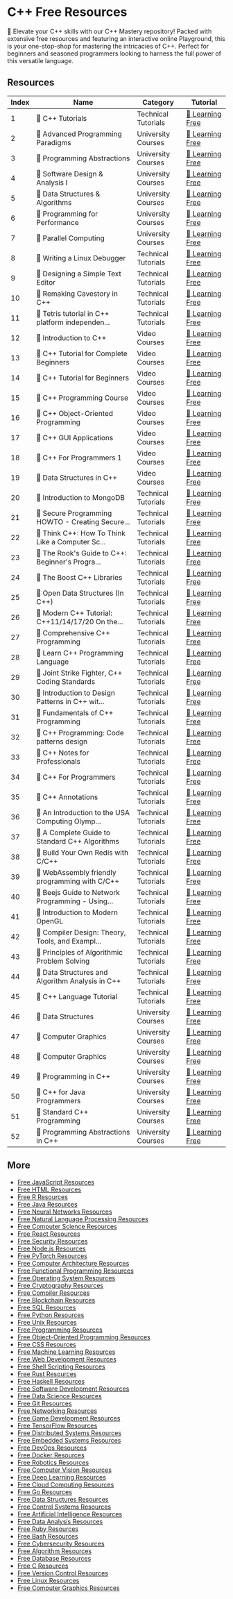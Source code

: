 # C++ Free Resources

🚀 Elevate your C++ skills with our C++ Mastery repository! Packed with extensive free resources and featuring an interactive online Playground, this is your one-stop-shop for mastering the intricacies of C++. Perfect for beginners and seasoned programmers looking to harness the full power of this versatile language.

## Resources

|   Index | Name                                            | Category            | Tutorial                                                                                                                    |
|---------|-------------------------------------------------|---------------------|-----------------------------------------------------------------------------------------------------------------------------|
|       1 | 📖 C++ Tutorials                                 | Technical Tutorials | [🔗 Learning Free](https://getvm.io/tutorials/cpp-tutorials)                                                                 |
|       2 | 📖 Advanced Programming Paradigms                | University Courses  | [🔗 Learning Free](https://getvm.io/tutorials/cs-107-programming-paradigms-stanford-university)                              |
|       3 | 📖 Programming Abstractions                      | University Courses  | [🔗 Learning Free](https://getvm.io/tutorials/cs-106b-programming-abstractions-stanford-university)                          |
|       4 | 📖 Software Design & Analysis I                  | University Courses  | [🔗 Learning Free](https://getvm.io/tutorials/csci-135-software-design-and-analysis-i-cuny-hunter-college)                   |
|       5 | 📖 Data Structures & Algorithms                  | University Courses  | [🔗 Learning Free](https://getvm.io/tutorials/cs-2150-program-data-representation-university-of-virginia)                    |
|       6 | 📖 Programming for Performance                   | University Courses  | [🔗 Learning Free](https://getvm.io/tutorials/ece-459-programming-for-performance-university-of-waterloo)                    |
|       7 | 📖 Parallel Computing                            | University Courses  | [🔗 Learning Free](https://getvm.io/tutorials/csci-493-75-parallel-computing-cuny-hunter-college)                            |
|       8 | 📖 Writing a Linux Debugger                      | Technical Tutorials | [🔗 Learning Free](https://getvm.io/tutorials/writing-a-linux-debugger)                                                      |
|       9 | 📖 Designing a Simple Text Editor                | Technical Tutorials | [🔗 Learning Free](https://getvm.io/tutorials/designing-a-simple-text-editor)                                                |
|      10 | 📖 Remaking Cavestory in C++                     | Technical Tutorials | [🔗 Learning Free](https://getvm.io/tutorials/remaking-cavestory-in-c)                                                       |
|      11 | 📖 Tetris tutorial in C++ platform independen... | Technical Tutorials | [🔗 Learning Free](https://getvm.io/tutorials/tetris-tutorial-in-c-platform-independent-focused-in-game-logic-for-beginners) |
|      12 | 📖 Introduction to C++                           | Video Courses       | [🔗 Learning Free](https://getvm.io/tutorials/introduction-to-c)                                                             |
|      13 | 📖 C++ Tutorial for Complete Beginners           | Video Courses       | [🔗 Learning Free](https://getvm.io/tutorials/c-tutorial-for-complete-beginners)                                             |
|      14 | 📖 C++ Tutorial for Beginners                    | Video Courses       | [🔗 Learning Free](https://getvm.io/tutorials/c-tutorial-for-beginners-full-course)                                          |
|      15 | 📖 C++ Programming Course                        | Video Courses       | [🔗 Learning Free](https://getvm.io/tutorials/c-programming-course-beginner-to-advanced)                                     |
|      16 | 📖 C++ Object-Oriented Programming               | Video Courses       | [🔗 Learning Free](https://getvm.io/tutorials/c-object-oriented-programming)                                                 |
|      17 | 📖 C++ GUI Applications                          | Video Courses       | [🔗 Learning Free](https://getvm.io/tutorials/c-gui-applications-beginner-to-advanced)                                       |
|      18 | 📖 C++ For Programmers 1                         | Video Courses       | [🔗 Learning Free](https://getvm.io/tutorials/c-for-programmers-1)                                                           |
|      19 | 📖 Data Structures in C++                        | Video Courses       | [🔗 Learning Free](https://getvm.io/tutorials/data-structures-in-c-for-beginners)                                            |
|      20 | 📖 Introduction to MongoDB                       | Technical Tutorials | [🔗 Learning Free](https://getvm.io/tutorials/introduction-to-mongodb)                                                       |
|      21 | 📖 Secure Programming HOWTO - Creating Secure... | Technical Tutorials | [🔗 Learning Free](https://getvm.io/tutorials/secure-programming-howto-creating-secure-software)                             |
|      22 | 📖 Think C++: How To Think Like a Computer Sc... | Technical Tutorials | [🔗 Learning Free](https://getvm.io/tutorials/think-c-how-to-think-like-a-computer-scientist)                                |
|      23 | 📖 The Rook's Guide to C++: Beginner's Progra... | Technical Tutorials | [🔗 Learning Free](https://getvm.io/tutorials/the-rooks-guide-to-c)                                                          |
|      24 | 📖 The Boost C++ Libraries                       | Technical Tutorials | [🔗 Learning Free](https://getvm.io/tutorials/the-boost-c-libraries)                                                         |
|      25 | 📖 Open Data Structures (In C++)                 | Technical Tutorials | [🔗 Learning Free](https://getvm.io/tutorials/open-data-structures-in-c)                                                     |
|      26 | 📖 Modern C++ Tutorial: C++11/14/17/20 On the... | Technical Tutorials | [🔗 Learning Free](https://getvm.io/tutorials/modern-c-tutorial-c-11-14-17-20-on-the-fly)                                    |
|      27 | 📖 Comprehensive C++ Programming                 | Technical Tutorials | [🔗 Learning Free](https://getvm.io/tutorials/learning-c-ebook)                                                              |
|      28 | 📖 Learn C++ Programming Language                | Technical Tutorials | [🔗 Learning Free](https://getvm.io/tutorials/learn-c-programming-language)                                                  |
|      29 | 📖 Joint Strike Fighter, C++ Coding Standards    | Technical Tutorials | [🔗 Learning Free](https://getvm.io/tutorials/joint-strike-fighter-c-coding-standards)                                       |
|      30 | 📖 Introduction to Design Patterns in C++ wit... | Technical Tutorials | [🔗 Learning Free](https://getvm.io/tutorials/introduction-to-design-patterns-in-c-with-qt-4)                                |
|      31 | 📖 Fundamentals of C++ Programming               | Technical Tutorials | [🔗 Learning Free](https://getvm.io/tutorials/fundamentals-of-c-programming)                                                 |
|      32 | 📖 C++ Programming: Code patterns design         | Technical Tutorials | [🔗 Learning Free](https://getvm.io/tutorials/c-programming-code-patterns-design)                                            |
|      33 | 📖 C++ Notes for Professionals                   | Technical Tutorials | [🔗 Learning Free](https://getvm.io/tutorials/cpp-notes-for-professionals)                                                   |
|      34 | 📖 C++ For Programmers                           | Technical Tutorials | [🔗 Learning Free](https://getvm.io/tutorials/c-for-programmers)                                                             |
|      35 | 📖 C++ Annotations                               | Technical Tutorials | [🔗 Learning Free](https://getvm.io/tutorials/c-annotations)                                                                 |
|      36 | 📖 An Introduction to the USA Computing Olymp... | Technical Tutorials | [🔗 Learning Free](https://getvm.io/tutorials/an-introduction-to-the-usa-computing-olympiad-c-edition)                       |
|      37 | 📖 A Complete Guide to Standard C++ Algorithms   | Technical Tutorials | [🔗 Learning Free](https://getvm.io/tutorials/a-complete-guide-to-standard-c-algorithms)                                     |
|      38 | 📖 Build Your Own Redis with C/C++               | Technical Tutorials | [🔗 Learning Free](https://getvm.io/tutorials/build-your-own-redis-with-c-c)                                                 |
|      39 | 📖 WebAssembly friendly programming with C/C++   | Technical Tutorials | [🔗 Learning Free](https://getvm.io/tutorials/webassembly-friendly-programming-with-c-c)                                     |
|      40 | 📖 Beejs Guide to Network Programming - Using... | Technical Tutorials | [🔗 Learning Free](https://getvm.io/tutorials/beejs-guide-to-network-programming-using-internet-sockets)                     |
|      41 | 📖 Introduction to Modern OpenGL                 | Technical Tutorials | [🔗 Learning Free](https://getvm.io/tutorials/introduction-to-modern-opengl)                                                 |
|      42 | 📖 Compiler Design: Theory, Tools, and Exampl... | Technical Tutorials | [🔗 Learning Free](https://getvm.io/tutorials/compiler-design-theory-tools-and-examples-c-c-edition)                         |
|      43 | 📖 Principles of Algorithmic Problem Solving     | Technical Tutorials | [🔗 Learning Free](https://getvm.io/tutorials/principles-of-algorithmic-problem-solving)                                     |
|      44 | 📖 Data Structures and Algorithm Analysis in C++ | Technical Tutorials | [🔗 Learning Free](https://getvm.io/tutorials/data-structures-and-algorithm-analysis-in-c)                                   |
|      45 | 📖 C++ Language Tutorial                         | Technical Tutorials | [🔗 Learning Free](https://getvm.io/tutorials/c-language-tutorial)                                                           |
|      46 | 📖 Data Structures                               | University Courses  | [🔗 Learning Free](https://getvm.io/tutorials/cs225-data-structures-university-of-illinois-at-urbana-champaign)              |
|      47 | 📖 Computer Graphics                             | University Courses  | [🔗 Learning Free](https://getvm.io/tutorials/computer-graphics-iit-madras)                                                  |
|      48 | 📖 Computer Graphics                             | University Courses  | [🔗 Learning Free](https://getvm.io/tutorials/cs184-computer-graphics-fall-2012-uc-berkeley)                                 |
|      49 | 📖 Programming in C++                            | University Courses  | [🔗 Learning Free](https://getvm.io/tutorials/programming-in-c-iit-kharagpur)                                                |
|      50 | 📖 C++ for Java Programmers                      | University Courses  | [🔗 Learning Free](https://getvm.io/tutorials/uw-madison-cs-368-c-for-java-programmers-fall-2020-by-michael-doescher)        |
|      51 | 📖 Standard C++ Programming                      | University Courses  | [🔗 Learning Free](https://getvm.io/tutorials/cs-106l-standard-c-programming)                                                |
|      52 | 📖 Programming Abstractions in C++               | University Courses  | [🔗 Learning Free](https://getvm.io/tutorials/cs-106x-programming-abstractions-in-c)                                         |

## More

- [Free JavaScript Resources](https://github.com/getvmio/free-javascript-resources)
- [Free HTML Resources](https://github.com/getvmio/free-html-resources)
- [Free R Resources](https://github.com/getvmio/free-r-resources)
- [Free Java Resources](https://github.com/getvmio/free-java-resources)
- [Free Neural Networks Resources](https://github.com/getvmio/free-neural-networks-resources)
- [Free Natural Language Processing Resources](https://github.com/getvmio/free-natural-language-processing-resources)
- [Free Computer Science Resources](https://github.com/getvmio/free-computer-science-resources)
- [Free React Resources](https://github.com/getvmio/free-react-resources)
- [Free Security Resources](https://github.com/getvmio/free-security-resources)
- [Free Node.js Resources](https://github.com/getvmio/free-node-js-resources)
- [Free PyTorch Resources](https://github.com/getvmio/free-pytorch-resources)
- [Free Computer Architecture Resources](https://github.com/getvmio/free-computer-architecture-resources)
- [Free Functional Programming Resources](https://github.com/getvmio/free-functional-programming-resources)
- [Free Operating System Resources](https://github.com/getvmio/free-operating-system-resources)
- [Free Cryptography Resources](https://github.com/getvmio/free-cryptography-resources)
- [Free Compiler Resources](https://github.com/getvmio/free-compiler-resources)
- [Free Blockchain Resources](https://github.com/getvmio/free-blockchain-resources)
- [Free SQL Resources](https://github.com/getvmio/free-sql-resources)
- [Free Python Resources](https://github.com/getvmio/free-python-resources)
- [Free Unix Resources](https://github.com/getvmio/free-unix-resources)
- [Free Programming Resources](https://github.com/getvmio/free-programming-resources)
- [Free Object-Oriented Programming Resources](https://github.com/getvmio/free-object-oriented-programming-resources)
- [Free CSS Resources](https://github.com/getvmio/free-css-resources)
- [Free Machine Learning Resources](https://github.com/getvmio/free-machine-learning-resources)
- [Free Web Development Resources](https://github.com/getvmio/free-web-development-resources)
- [Free Shell Scripting Resources](https://github.com/getvmio/free-shell-scripting-resources)
- [Free Rust Resources](https://github.com/getvmio/free-rust-resources)
- [Free Haskell Resources](https://github.com/getvmio/free-haskell-resources)
- [Free Software Development Resources](https://github.com/getvmio/free-software-development-resources)
- [Free Data Science Resources](https://github.com/getvmio/free-data-science-resources)
- [Free Git Resources](https://github.com/getvmio/free-git-resources)
- [Free Networking Resources](https://github.com/getvmio/free-networking-resources)
- [Free Game Development Resources](https://github.com/getvmio/free-game-development-resources)
- [Free TensorFlow Resources](https://github.com/getvmio/free-tensorflow-resources)
- [Free Distributed Systems Resources](https://github.com/getvmio/free-distributed-systems-resources)
- [Free Embedded Systems Resources](https://github.com/getvmio/free-embedded-systems-resources)
- [Free DevOps Resources](https://github.com/getvmio/free-devops-resources)
- [Free Docker Resources](https://github.com/getvmio/free-docker-resources)
- [Free Robotics Resources](https://github.com/getvmio/free-robotics-resources)
- [Free Computer Vision Resources](https://github.com/getvmio/free-computer-vision-resources)
- [Free Deep Learning Resources](https://github.com/getvmio/free-deep-learning-resources)
- [Free Cloud Computing Resources](https://github.com/getvmio/free-cloud-computing-resources)
- [Free Go Resources](https://github.com/getvmio/free-go-resources)
- [Free Data Structures Resources](https://github.com/getvmio/free-data-structures-resources)
- [Free Control Systems Resources](https://github.com/getvmio/free-control-systems-resources)
- [Free Artificial Intelligence Resources](https://github.com/getvmio/free-artificial-intelligence-resources)
- [Free Data Analysis Resources](https://github.com/getvmio/free-data-analysis-resources)
- [Free Ruby Resources](https://github.com/getvmio/free-ruby-resources)
- [Free Bash Resources](https://github.com/getvmio/free-bash-resources)
- [Free Cybersecurity Resources](https://github.com/getvmio/free-cybersecurity-resources)
- [Free Algorithm Resources](https://github.com/getvmio/free-algorithm-resources)
- [Free Database Resources](https://github.com/getvmio/free-database-resources)
- [Free C Resources](https://github.com/getvmio/free-c-resources)
- [Free Version Control Resources](https://github.com/getvmio/free-version-control-resources)
- [Free Linux Resources](https://github.com/getvmio/free-linux-resources)
- [Free Computer Graphics Resources](https://github.com/getvmio/free-computer-graphics-resources)
